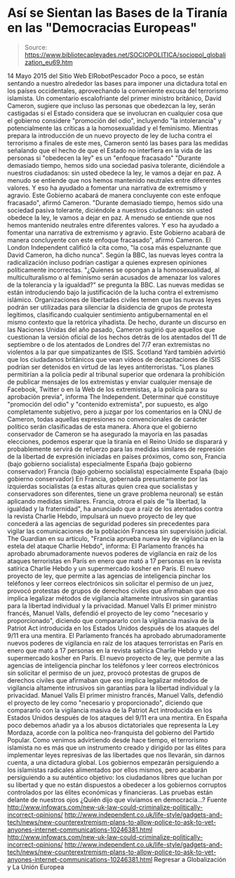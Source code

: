 # Así se Sientan las Bases de la Tiranía en las "Democracias Europeas"

> Source: https://www.bibliotecapleyades.net/SOCIOPOLITICA/sociopol_globalization_eu69.htm

14 Mayo 2015
del Sitio Web ElRobotPescador
Poco a poco, se están sentando a nuestro alrededor las bases para imponer una dictadura total en los países occidentales, aprovechando la conveniente excusa del terrorismo islamista. Un comentario escalofriante del primer ministro británico, David Cameron, sugiere que incluso las personas que obedezcan la ley, serán castigadas si el Estado considera que se involucran en cualquier cosa que el gobierno considere "promoción del odio", incluyendo "la intolerancia" y potencialmente las críticas a la homosexualidad y el feminismo.
Mientras prepara la introducción de un nuevo proyecto de ley de lucha contra el terrorismo a finales de este mes, Cameron sentó las bases para las medidas señalando que el hecho de que el Estado no interfiera en la vida de las personas si "obedecen la ley" es un "enfoque fracasado"
"Durante demasiado tiempo, hemos sido una sociedad pasiva tolerante, diciéndole a nuestros ciudadanos: sin usted obedece la ley, le vamos a dejar en paz. A menudo se entiende que nos hemos mantenido neutrales entre diferentes valores. Y eso ha ayudado a fomentar una narrativa de extremismo y agravio. Este Gobierno acabará de manera concluyente con este enfoque fracasado", afirmó Cameron.
"Durante demasiado tiempo, hemos sido una sociedad pasiva tolerante, diciéndole a nuestros ciudadanos: sin usted obedece la ley, le vamos a dejar en paz.
A menudo se entiende que nos hemos mantenido neutrales entre diferentes valores. Y eso ha ayudado a fomentar una narrativa de extremismo y agravio. Este Gobierno acabará de manera concluyente con este enfoque fracasado", afirmó Cameron.
El London Independent calificó la cita como,
"la cosa más espeluznante que David Cameron, ha dicho nunca".
Según la BBC, las nuevas leyes contra la radicalización incluso podrían castigar a quienes expresen opiniones políticamente incorrectas.
"¿Quienes se opongan a la homosexualidad, al multiculturalismo o al feminismo serán acusados de amenazar los valores de la tolerancia y la igualdad?" se pregunta la BBC.
Las nuevas medidas se están introduciendo bajo la justificación de la lucha contra el extremismo islámico. Organizaciones de libertades civiles temen que las nuevas leyes podrán ser utilizadas para silenciar la disidencia de grupos de protesta legítimos, clasificando cualquier sentimiento antigubernamental en el mismo contexto que la retórica yihadista.
De hecho, durante un discurso en las Naciones Unidas del año pasado, Cameron sugirió que aquellos que cuestionan la versión oficial de los hechos detrás de los atentados del 11 de septiembre o de los atentados de Londres del 7/7 eran extremistas no violentos a la par que simpatizantes de ISIS.
Scotland Yard también advirtió que los ciudadanos británicos que vean vídeos de decapitaciones de ISIS podrían ser detenidos en virtud de las leyes antiterroristas.
"Los planes permitirían a la policía pedir al tribunal superior que ordenara la prohibición de publicar mensajes de los extremistas y enviar cualquier mensaje de Facebook, Twitter o en la Web de los extremistas, a la policía para su aprobación previa", informa The Independent.
Determinar qué constituye "promoción del odio" y "contenido extremista", por supuesto, es algo completamente subjetivo, pero a juzgar por los comentarios en la ONU de Cameron, todas aquellas expresiones no convencionales de carácter político serán clasificadas de esta manera. Ahora que el gobierno conservador de Cameron se ha asegurado la mayoría en las pasadas elecciones, podemos esperar que la tiranía en el Reino Unido se disparará y probablemente servirá de refuerzo para las medidas similares de represión de la libertad de expresión iniciadas en países próximos, como son,
Francia (bajo gobierno socialista) especialmente España (bajo gobierno conservador)
Francia (bajo gobierno socialista)
especialmente España (bajo gobierno conservador)
En Francia, gobernada presuntamente por las izquierdas socialistas (a estas alturas quien crea que socialistas y conservadores son diferentes, tiene un grave problema neuronal) se están aplicando medidas similares.
Francia, otrora el país de "la libertad, la igualdad y la fraternidad", ha anunciado que a raíz de los atentados contra la revista Charlie Hebdo, impulsará un nuevo proyecto de ley que concederá a las agencias de seguridad poderes sin precedentes para vigilar las comunicaciones de la población Francesa sin supervisión judicial. The Guardian en su artículo, "Francia aprueba nueva ley de vigilancia en la estela del ataque Charlie Hebdo", informa:
El Parlamento francés ha aprobado abrumadoramente nuevos poderes de vigilancia en raíz de los ataques terroristas en París en enero que mató a 17 personas en la revista satírica Charlie Hebdo y un supermercado kosher en París. El nuevo proyecto de ley, que permite a las agencias de inteligencia pinchar los teléfonos y leer correos electrónicos sin solicitar el permiso de un juez, provocó protestas de grupos de derechos civiles que afirmaban que eso implica legalizar métodos de vigilancia altamente intrusivos sin garantías para la libertad individual y la privacidad. Manuel Valls El primer ministro francés, Manuel Valls, defendió el proyecto de ley como "necesario y proporcionado", diciendo que compararlo con la vigilancia masiva de la Patriot Act introducida en los Estados Unidos después de los ataques del 9/11 era una mentira.
El Parlamento francés ha aprobado abrumadoramente nuevos poderes de vigilancia en raíz de los ataques terroristas en París en enero que mató a 17 personas en la revista satírica Charlie Hebdo y un supermercado kosher en París. El nuevo proyecto de ley, que permite a las agencias de inteligencia pinchar los teléfonos y leer correos electrónicos sin solicitar el permiso de un juez, provocó protestas de grupos de derechos civiles que afirmaban que eso implica legalizar métodos de vigilancia altamente intrusivos sin garantías para la libertad individual y la privacidad.
Manuel Valls
El primer ministro francés, Manuel Valls, defendió el proyecto de ley como "necesario y proporcionado", diciendo que compararlo con la vigilancia masiva de la Patriot Act introducida en los Estados Unidos después de los ataques del 9/11 era una mentira.
En España poco debemos añadir ya a los abusos dictatoriales que representa la Ley Mordaza, acorde con la política neo-franquista del gobierno del Partido Popular.
Como venimos advirtiendo desde hace tiempo, el terrorismo islamista no es más que un instrumento creado y dirigido por las élites para implementar leyes represivas de las libertades que nos llevarán, sin darnos cuenta, a una dictadura global. Los gobiernos empezarán persiguiendo a los islamistas radicales alimentados por ellos mismos, pero acabarán persiguiendo a su auténtico objetivo:
los ciudadanos libres que luchan por su libertad y que no están dispuestos a obedecer a los gobiernos corruptos controlados por las élites económicas y financieras.
Las pruebas están delante de nuestros ojos ¿Quién dijo que vivíamos en democracia...?
Fuente
http://www.infowars.com/new-uk-law-could-criminalize-politically-incorrect-opinions/ http://www.independent.co.uk/life-style/gadgets-and-tech/news/new-counterextremism-plans-to-allow-police-to-ask-to-vet-anyones-internet-communications-10246381.html
http://www.infowars.com/new-uk-law-could-criminalize-politically-incorrect-opinions/
http://www.independent.co.uk/life-style/gadgets-and-tech/news/new-counterextremism-plans-to-allow-police-to-ask-to-vet-anyones-internet-communications-10246381.html
Regresar a Globalización y La Unión Europea
